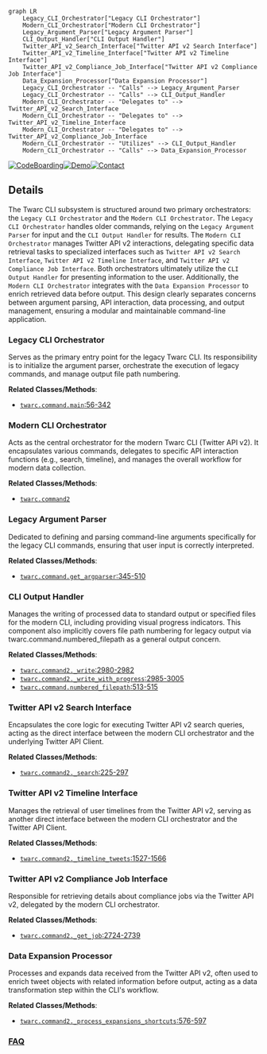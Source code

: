 ```mermaid
graph LR
    Legacy_CLI_Orchestrator["Legacy CLI Orchestrator"]
    Modern_CLI_Orchestrator["Modern CLI Orchestrator"]
    Legacy_Argument_Parser["Legacy Argument Parser"]
    CLI_Output_Handler["CLI Output Handler"]
    Twitter_API_v2_Search_Interface["Twitter API v2 Search Interface"]
    Twitter_API_v2_Timeline_Interface["Twitter API v2 Timeline Interface"]
    Twitter_API_v2_Compliance_Job_Interface["Twitter API v2 Compliance Job Interface"]
    Data_Expansion_Processor["Data Expansion Processor"]
    Legacy_CLI_Orchestrator -- "Calls" --> Legacy_Argument_Parser
    Legacy_CLI_Orchestrator -- "Calls" --> CLI_Output_Handler
    Modern_CLI_Orchestrator -- "Delegates to" --> Twitter_API_v2_Search_Interface
    Modern_CLI_Orchestrator -- "Delegates to" --> Twitter_API_v2_Timeline_Interface
    Modern_CLI_Orchestrator -- "Delegates to" --> Twitter_API_v2_Compliance_Job_Interface
    Modern_CLI_Orchestrator -- "Utilizes" --> CLI_Output_Handler
    Modern_CLI_Orchestrator -- "Calls" --> Data_Expansion_Processor
```

[![CodeBoarding](https://img.shields.io/badge/Generated%20by-CodeBoarding-9cf?style=flat-square)](https://github.com/CodeBoarding/GeneratedOnBoardings)[![Demo](https://img.shields.io/badge/Try%20our-Demo-blue?style=flat-square)](https://www.codeboarding.org/demo)[![Contact](https://img.shields.io/badge/Contact%20us%20-%20contact@codeboarding.org-lightgrey?style=flat-square)](mailto:contact@codeboarding.org)

## Details

The Twarc CLI subsystem is structured around two primary orchestrators: the `Legacy CLI Orchestrator` and the `Modern CLI Orchestrator`. The `Legacy CLI Orchestrator` handles older commands, relying on the `Legacy Argument Parser` for input and the `CLI Output Handler` for results. The `Modern CLI Orchestrator` manages Twitter API v2 interactions, delegating specific data retrieval tasks to specialized interfaces such as `Twitter API v2 Search Interface`, `Twitter API v2 Timeline Interface`, and `Twitter API v2 Compliance Job Interface`. Both orchestrators ultimately utilize the `CLI Output Handler` for presenting information to the user. Additionally, the `Modern CLI Orchestrator` integrates with the `Data Expansion Processor` to enrich retrieved data before output. This design clearly separates concerns between argument parsing, API interaction, data processing, and output management, ensuring a modular and maintainable command-line application.

### Legacy CLI Orchestrator
Serves as the primary entry point for the legacy Twarc CLI. Its responsibility is to initialize the argument parser, orchestrate the execution of legacy commands, and manage output file path numbering.


**Related Classes/Methods**:

- <a href="https://github.com/DocNow/twarc/blob/main/twarc/command.py#L56-L342" target="_blank" rel="noopener noreferrer">`twarc.command.main`:56-342</a>


### Modern CLI Orchestrator
Acts as the central orchestrator for the modern Twarc CLI (Twitter API v2). It encapsulates various commands, delegates to specific API interaction functions (e.g., search, timeline), and manages the overall workflow for modern data collection.


**Related Classes/Methods**:

- <a href="https://github.com/DocNow/twarc/blob/main/twarc/command2.py" target="_blank" rel="noopener noreferrer">`twarc.command2`</a>


### Legacy Argument Parser
Dedicated to defining and parsing command-line arguments specifically for the legacy CLI commands, ensuring that user input is correctly interpreted.


**Related Classes/Methods**:

- <a href="https://github.com/DocNow/twarc/blob/main/twarc/command.py#L345-L510" target="_blank" rel="noopener noreferrer">`twarc.command.get_argparser`:345-510</a>


### CLI Output Handler
Manages the writing of processed data to standard output or specified files for the modern CLI, including providing visual progress indicators. This component also implicitly covers file path numbering for legacy output via twarc.command.numbered_filepath as a general output concern.


**Related Classes/Methods**:

- <a href="https://github.com/DocNow/twarc/blob/main/twarc/command2.py#L2980-L2982" target="_blank" rel="noopener noreferrer">`twarc.command2._write`:2980-2982</a>
- <a href="https://github.com/DocNow/twarc/blob/main/twarc/command2.py#L2985-L3005" target="_blank" rel="noopener noreferrer">`twarc.command2._write_with_progress`:2985-3005</a>
- <a href="https://github.com/DocNow/twarc/blob/main/twarc/command.py#L513-L515" target="_blank" rel="noopener noreferrer">`twarc.command.numbered_filepath`:513-515</a>


### Twitter API v2 Search Interface
Encapsulates the core logic for executing Twitter API v2 search queries, acting as the direct interface between the modern CLI orchestrator and the underlying Twitter API Client.


**Related Classes/Methods**:

- <a href="https://github.com/DocNow/twarc/blob/main/twarc/command2.py#L225-L297" target="_blank" rel="noopener noreferrer">`twarc.command2._search`:225-297</a>


### Twitter API v2 Timeline Interface
Manages the retrieval of user timelines from the Twitter API v2, serving as another direct interface between the modern CLI orchestrator and the Twitter API Client.


**Related Classes/Methods**:

- <a href="https://github.com/DocNow/twarc/blob/main/twarc/command2.py#L1527-L1566" target="_blank" rel="noopener noreferrer">`twarc.command2._timeline_tweets`:1527-1566</a>


### Twitter API v2 Compliance Job Interface
Responsible for retrieving details about compliance jobs via the Twitter API v2, delegated by the modern CLI orchestrator.


**Related Classes/Methods**:

- <a href="https://github.com/DocNow/twarc/blob/main/twarc/command2.py#L2724-L2739" target="_blank" rel="noopener noreferrer">`twarc.command2._get_job`:2724-2739</a>


### Data Expansion Processor
Processes and expands data received from the Twitter API v2, often used to enrich tweet objects with related information before output, acting as a data transformation step within the CLI's workflow.


**Related Classes/Methods**:

- <a href="https://github.com/DocNow/twarc/blob/main/twarc/command2.py#L576-L597" target="_blank" rel="noopener noreferrer">`twarc.command2._process_expansions_shortcuts`:576-597</a>




### [FAQ](https://github.com/CodeBoarding/GeneratedOnBoardings/tree/main?tab=readme-ov-file#faq)